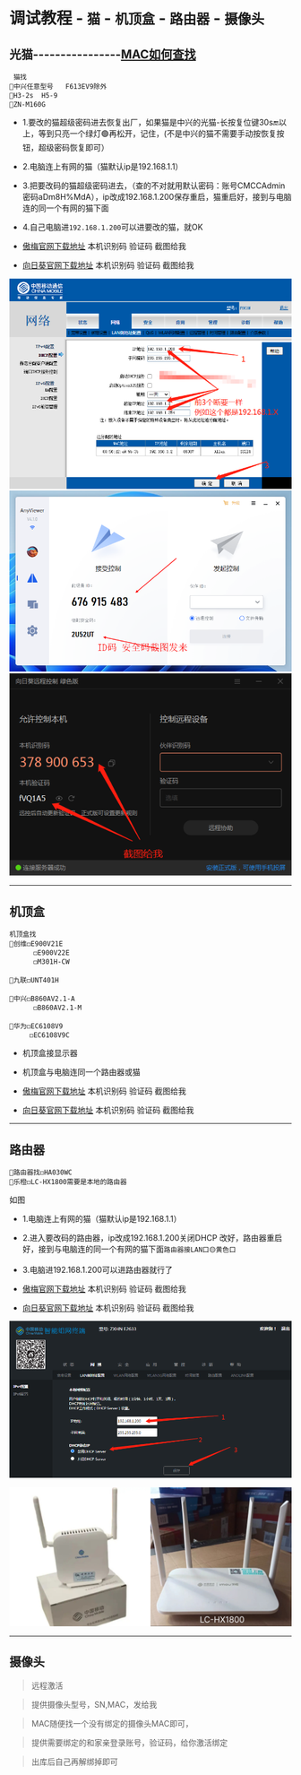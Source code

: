 
# 调试教程 - `猫` - `机顶盒` - `路由器` - `摄像头`

光猫----------------[MAC如何查找](https://mao.2091k.cn/mac)
---


```
 猫找 
🔴中兴任意型号   F613EV9除外
🔴H3-2s  H5-9
🔴ZN-M160G
```


- 1.要改的猫超级密码进去恢复出厂，如果猫是中兴的光猫-长按复位键30s🔚以上，等到只亮一个绿灯🟢再松开，记住，(不是中兴的猫不需要手动按恢复按钮，超级密码恢复即可）


- 2.电脑连上有网的猫（猫默认ip是192.168.1.1）


- 3.把要改码的猫超级密码进去，（查的不对就用默认密码：账号CMCCAdmin密码aDm8H%MdA），ip改成192.168.1.200保存重启，猫重启好，接到与电脑连的同一个有网的猫下面
  
- 4.自己电脑进`192.168.1.200`可以进要改的猫，就OK

-  [傲梅官网下载地址](https://www.anyviewer.cn/download.html) 本机识别码 验证码 截图给我
-  [向日葵官网下载地址](https://sunlogin.oray.com/download?categ=personal) 本机识别码 验证码 截图给我

<img src="/img/gm.png" width="" />

<img src="/img/aom.png" width="" />
 
<img src="/img/x.png" width="" />




----



## 机顶盒

```
机顶盒找 
🔴创维◻️E900V21E
      ◻️E900V22E
      ◻️M301H-CW
   
🔴九联◻️UNT401H

🔴中兴◻️B860AV2.1-A
      ◻️B860AV2.1-M
   
🔴华为◻️EC6108V9
     ◻️EC6108V9C
```

- 机顶盒接显示器
  
- 机顶盒与电脑连同一个路由器或猫

-  [傲梅官网下载地址](https://www.anyviewer.cn/download.html) 本机识别码 验证码 截图给我
-  [向日葵官网下载地址](https://sunlogin.oray.com/download?categ=personal) 本机识别码 验证码 截图给我

----


## 路由器

```
🔴路由器找◻️HA030WC
🔴乐橙◻️LC-HX1800需要是本地的路由器
```
如图

- 1.电脑连上有网的猫（猫默认ip是192.168.1.1）
  
- 2.进入要改码的路由器，ip改成192.168.1.200关闭DHCP 改好，路由器重启好，接到与电脑连的同一个有网的猫下面`路由器接LAN口🟡黄色口`

- 3.电脑进192.168.1.200可以进路由器就行了

-  [傲梅官网下载地址](https://www.anyviewer.cn/download.html) 本机识别码 验证码 截图给我
-  [向日葵官网下载地址](https://sunlogin.oray.com/download?categ=personal) 本机识别码 验证码 截图给我

<img src="/img/l.png" width="" />


<img src="/img/lyq.jpg" width="50%" /><img src="/img/LC-HX1800.png" width="50%" />


----

## 摄像头

> 远程激活

> 提供摄像头型号，SN,MAC，发给我

> MAC随便找一个没有绑定的摄像头MAC即可，

> 提供需要绑定的和家亲登录账号，验证码，给你激活绑定

> 出库后自己再解绑掉即可
